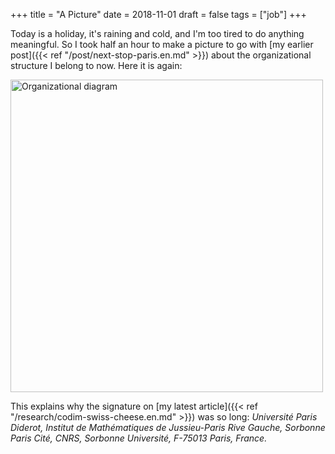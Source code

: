 +++
title = "A Picture"
date = 2018-11-01
draft = false
tags = ["job"]
+++

Today is a holiday, it's raining and cold, and I'm too tired to do anything meaningful.
So I took half an hour to make a picture to go with [my earlier post]({{< ref "/post/next-stop-paris.en.md" >}}) about the organizational structure I belong to now.
Here it is again:

<a href="/img/diagram.svg"><img src="/img/diagram.svg" alt="Organizational diagram" class="img-fluid" width="500px"></a>

This explains why the signature on [my latest article]({{< ref "/research/codim-swiss-cheese.en.md" >}}) was so long: *Université Paris Diderot, Institut de Mathématiques de Jussieu-Paris Rive Gauche, Sorbonne Paris Cité, CNRS, Sorbonne Université, F-75013 Paris, France.*
